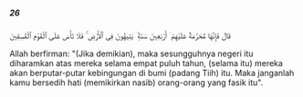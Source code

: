 ##### 26

<span class="ayah">قَالَ فَإِنَّهَا مُحَرَّمَةٌ عَلَيْهِمْ ۛ أَرْبَعِينَ سَنَةًۭ ۛ يَتِيهُونَ فِى ٱلْأَرْضِ ۚ فَلَا تَأْسَ عَلَى ٱلْقَوْمِ ٱلْفَٰسِقِينَ</span>

<span class="ayah_translation">Allah berfirman: "(Jika demikian), maka sesungguhnya negeri itu diharamkan atas mereka selama empat puluh tahun, (selama itu) mereka akan berputar-putar kebingungan di bumi (padang Tiih) itu. Maka janganlah kamu bersedih hati (memikirkan nasib) orang-orang yang fasik itu".</span>
